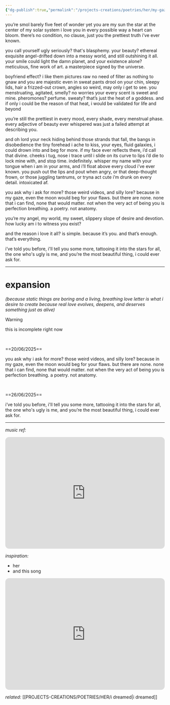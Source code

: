 ```yaml
---
{"dg-publish":true,"permalink":"/projects-creations/poetries/her/my-gaze/","created":"2025-06-07T20:08:29.830+05:30","updated":"2025-07-21T22:54:04.141+05:30"}
---
```


you’re smol
barely five feet of wonder
yet you are my sun
the star at the center 
of my solar system
i love you
in every possible way a heart can bloom.
there’s no condition, no clause,
just you
the prettiest truth i’ve ever known.

you call yourself ugly
seriously?
that's blasphemy.
your beauty?
ethereal exquisite
angel-drifted down into a messy world,
and still outshining it all.
your smile could light the damn planet,
and your existence alone?
meticulous, fine work of art. 
a masterpiece signed by the universe.

boyfriend effect?
i like them pictures raw
no need of filter as nothing to gnaw
and you 
are majestic
even in sweat pants
drool on your chin, sleepy lids,
hair a frizzed-out crown,
angles so weird, may only i get to see.
you menstruating, agitated, smelly?
no worries
your every scent is sweet and mine.
pheromones? perfume.
sweaty? that’s just the heat of a goddess.
and if only i could be the reason of that heat,
i would be validated for life and beyond

you’re still the prettiest
in every mood, every shade, every menstrual phase.
every adjective of beauty ever whispered
was just a failed attempt at describing you.

and oh lord
your neck hiding behind
those strands that fall, the bangs in disobedience
the tiny forehead i ache to kiss,
your eyes, fluid galaxies,
i could drown into and beg for more.
if my face ever reflects there, i’d call that divine.
cheeks i tug, nose i trace
until i slide on its curve
to lips i’d die to lock mine with,
and stop time. indefinitely.
whisper my name with your tongue when i am in your arms,
and i’ll float above every cloud i’ve ever known.
you push out the lips and pout 
when angry, or that deep-thought frown, 
or those juggling tantrums,
or tryna act cute
i’m drunk on every detail.
intoxicated af.

you ask why i ask for more?
those weird videos, and silly lore?
because in my gaze,
even the moon would beg for your flaws.
but there are none.
none that i can find,
none that would matter.
not when the very act of being you
is perfection breathing.
a poetry.
not anatomy.

you’re my angel,
my world,
my sweet, slippery slope of desire and devotion.
how lucky am i
to witness you exist?

and the reason i love it all?
is simple.
because it’s you.
and that’s enough.
that’s everything.

i’ve told you before,
i'll tell you some more,
tattooing it into the stars for all,
the one who's ugly is me,
and you’re the most beautiful thing,
i could ever ask for.


---
# expansion
*(because static things are boring and a living, breathing love letter is what i desire to create because real love evolves, deepens, and deserves something just as alive)*

> [!Warning]
> this is incomplete right now

<br />

==20/06/2025==

you ask why i ask for more?
those weird videos, and silly lore?
because in my gaze,
even the moon would beg for your flaws.
but there are none.
none that i can find,
none that would matter.
not when the very act of being you
is perfection breathing.
a poetry.
not anatomy.

<br />

==26/06/2025==

i’ve told you before,
i'll tell you some more,
tattooing it into the stars for all,
the one who's ugly is me,
and you’re the most beautiful thing,
i could ever ask for.


---

*music ref:* 

<iframe style="border-radius:12px" src="https://open.spotify.com/embed/track/3q648KejBa6Hoam3fjhJCU?utm_source=generator&theme=0" width="100%" height="352" frameBorder="0" allowfullscreen="" allow="autoplay; clipboard-write; encrypted-media; fullscreen; picture-in-picture" loading="lazy"></iframe>


*inspiration:*
- her
- and this song

<iframe style="border-radius:12px" src="https://open.spotify.com/embed/track/0eCajpR75pDW0r64U6hP2x?utm_source=generator&theme=0" width="100%" height="352" frameBorder="0" allowfullscreen="" allow="autoplay; clipboard-write; encrypted-media; fullscreen; picture-in-picture" loading="lazy"></iframe>

*related:* [[PROJECTS-CREATIONS/POETRIES/HER/i dreamed\|i dreamed]]